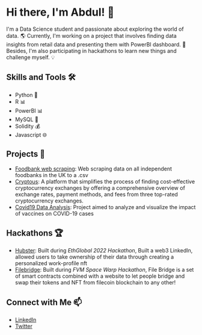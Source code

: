 # Hi there, I'm Abdul! 👋

I'm a Data Science student and passionate about exploring the world of data. 🌎 Currently, I'm working on a project that involves finding data insights from retail data and presenting them with PowerBI dashboard. 🍎 Besides, I'm also participating in hackathons to learn new things and challenge myself. 💡

## Skills and Tools 🛠️
- Python 🐍
- R 📊
- PowerBI 📊
- MySQL 🐬
- Solidity 💰
- Javascript 🌐

## Projects 🚀
- [Foodbank web scraping](https://github.com/abdulqgg/food-banks-web-scarping): Web scraping data on all independent foodbanks in the UK to a .csv
- [Cryptous](https://github.com/abdulqgg/Cryptous): A platform that simplifies the process of finding cost-effective cryptocurrency exchanges by offering a comprehensive overview of exchange rates, payment methods, and fees from three top-rated cryptocurrency exchanges.
- [Covid19 Data Analysis](https://github.com/abdulqgg/covid19-vaccines): Project aimed to analyze and visualize the impact of vaccines on COVID-19 cases

## Hackathons 🏆
- [Hubster](https://ethglobal.com/showcase/hubster-k2ude): Built during *EthGlobal 2022 Hackathon*, Built a web3 LinkedIn, allowed users to take ownership of their data through creating a personalized work-profile nft
- [Filebridge](https://ethglobal.com/showcase/file-bridge-9mk1g): Built during *FVM Space Warp Hackathon*, File Bridge is a set of smart contracts combined with a website to let people bridge and swap their tokens and NFT from filecoin blockchain to any other!

## Connect with Me 📫
- [LinkedIn](link)
- [Twitter](https://twitter.com/abdulqgg)

